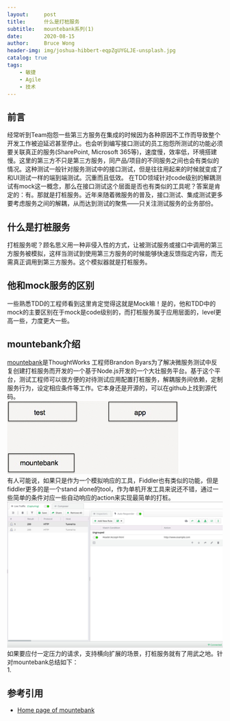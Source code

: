 ```yaml
---
layout:     post
title:      什么是打桩服务
subtitle:   mountebank系列(1)
date:       2020-08-15
author:     Bruce Wong
header-img: img/joshua-hibbert-eqpZgUYGLJE-unsplash.jpg  
catalog: true
tags:
    - 敏捷
    - Agile
    - 技术
---
```

## 前言  
经常听到Team抱怨一些第三方服务在集成的时候因为各种原因不工作而导致整个开发工作被迫延迟甚至停止。也会听到编写接口测试的员工抱怨所测试的功能必须要关联真正的服务(SharePoint, Microsoft 365等)，速度慢，效率低，环境搭建慢。这里的第三方不只是第三方服务，同产品/项目的不同服务之间也会有类似的情况。这种测试一般针对服务测试中的接口测试，但是往往用起来的时候就变成了和UI测试一样的端到端测试。沉重而且低效。
在TDD领域针对code级别的解耦测试有mock这一概念，那么在接口测试这个层面是否也有类似的工具呢？答案是肯定的：有。那就是打桩服务。近年来随着微服务的普及，接口测试、集成测试更多要考虑服务之间的解耦，从而达到测试的聚焦——只关注测试服务的业务部份。
## 什么是打桩服务  
打桩服务呢？顾名思义用一种非侵入性的方式，让被测试服务或接口中调用的第三方服务被模拟，这样当测试到使用第三方服务的时候能够快速反馈指定内容，而无需真正调用到第三方服务。这个模拟器就是打桩服务。
## 他和mock服务的区别  
一些熟悉TDD的工程师看到这里肯定觉得这就是Mock嘛！是的，他和TDD中的mock的主要区别在于mock是code级别的，而打桩服务属于应用层面的，level更高一些，力度更大一些。 


## mountebank介绍  
[mountebank](http://www.mbtest.org/)是ThoughtWorks 工程师Brandon Byars为了解决微服务测试中反复创建打桩服务而开发的一个基于Node.js开发的一个大壮服务平台。基于这个平台，测试工程师可以很方便的对待测试应用配置打桩服务，解耦服务间依赖，定制服务行为，设定相应条件等工作。它本身还是开源的，可以在github上找到源代码。  
![overview](/img/data/mountebank.gif)  
有人可能说，如果只是作为一个模拟响应的工具，Fiddler也有类似的功能，但是fiddler更多的是一个stand alone的tool，作为单机开发工具来说还不错，通过一些简单的条件对应一些自动响应的action来实现最简单的打桩。  
![autoresponder](/img/data/fiddler.jpg)  
如果要应付一定压力的请求，支持横向扩展的场景，打桩服务就有了用武之地。针对mountebank总结如下：  
1. 



## 参考引用  
- [Home page of mountebank](http://www.mbtest.org/)